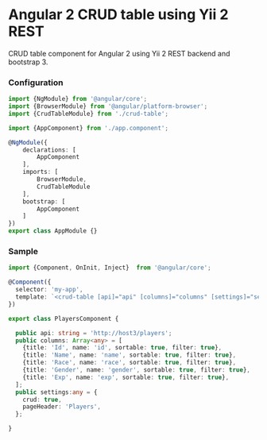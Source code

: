 # Angular 2 CRUD table using Yii 2 REST

CRUD table component for Angular 2 using Yii 2 REST backend and bootstrap 3.

### Configuration
```typescript
import {NgModule} from '@angular/core';
import {BrowserModule} from '@angular/platform-browser';
import {CrudTableModule} from './crud-table';

import {AppComponent} from './app.component';

@NgModule({
    declarations: [
        AppComponent
    ],
    imports: [
        BrowserModule,
        CrudTableModule
    ],
    bootstrap: [
        AppComponent
    ]
})
export class AppModule {}
```

### Sample
```typescript
import {Component, OnInit, Inject}  from '@angular/core';

@Component({
  selector: 'my-app',
  template: `<crud-table [api]="api" [columns]="columns" [settings]="settings"></crud-table>`
})

export class PlayersComponent {

  public api: string = 'http://host3/players'; 
  public columns: Array<any> = [
    {title: 'Id', name: 'id', sortable: true, filter: true},
    {title: 'Name', name: 'name', sortable: true, filter: true},
    {title: 'Race', name: 'race', sortable: true, filter: true},
    {title: 'Gender', name: 'gender', sortable: true, filter: true},
    {title: 'Exp', name: 'exp', sortable: true, filter: true},
  ];
  public settings:any = {
    crud: true,
    pageHeader: 'Players',
  };

}
```

```typescript
```

```typescript
```